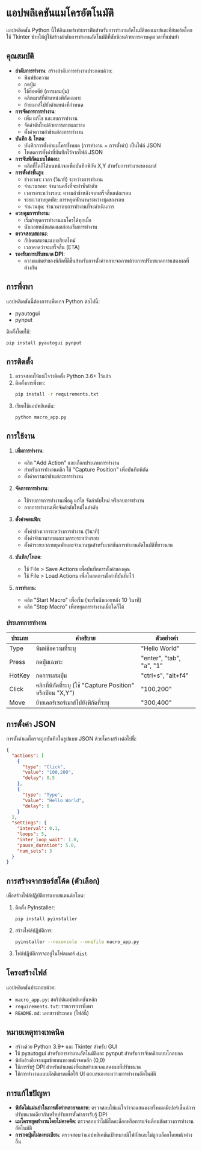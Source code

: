 # แอปพลิเคชันแมโครอัตโนมัติ

แอปพลิเคชัน Python นี้ให้อินเทอร์เฟซกราฟิกสำหรับการทำงานอัตโนมัติของเมาส์และคีย์บอร์ดโดยใช้ Tkinter ช่วยให้ผู้ใช้สร้างลำดับการทำงานอัตโนมัติที่ซับซ้อนด้วยการควบคุมเวลาที่แม่นยำ

## คุณสมบัติ

- **ลำดับการทำงาน**: สร้างลำดับการทำงานประกอบด้วย:
  - พิมพ์ข้อความ
  - กดปุ่ม
  - ใช้ฮ็อตคีย์ (การผสมปุ่ม)
  - คลิกเมาส์ที่ตำแหน่งพิกัดเฉพาะ
  - ย้ายเมาส์ไปยังตำแหน่งที่กำหนด
- **การจัดการการทำงาน**:
  - เพิ่ม แก้ไข และลบการทำงาน
  - จัดลำดับใหม่ด้วยการลากและวาง
  - ตั้งค่าความล่าช้าแต่ละการทำงาน
- **บันทึก & โหลด**:
  - บันทึกการตั้งค่าแมโครทั้งหมด (การทำงาน + การตั้งค่า) เป็นไฟล์ JSON
  - โหลดการตั้งค่าที่บันทึกไว้จากไฟล์ JSON
- **การจับพิกัดแบบโต้ตอบ**:
  - คลิกที่ใดก็ได้บนหน้าจอเพื่อบันทึกพิกัด X,Y สำหรับการทำงานของเมาส์
- **การตั้งค่าขั้นสูง**:
  - ช่วงเวลา: เวลา (วินาที) ระหว่างการทำงาน
  - จำนวนรอบ: จำนวนครั้งที่จะทำซ้ำลำดับ
  - เวลารอระหว่างรอบ: ความล่าช้าหลังจากเสร็จสิ้นแต่ละรอบ
  - ระยะเวลาหยุดพัก: การหยุดพักนานระหว่างชุดของรอบ
  - จำนวนชุด: จำนวนรอบการทำงานที่จะดำเนินการ
- **ควบคุมการทำงาน**:
  - เริ่ม/หยุดการทำงานแมโครได้ทุกเมื่อ
  - นับถอยหลังแสดงผลก่อนเริ่มการทำงาน
- **ตรวจสอบสถานะ**:
  - อัปเดตสถานะแบบเรียลไทม์
  - เวลาคาดว่าจะเสร็จสิ้น (ETA)
- **รองรับการปรับขนาด DPI**:
  - ความแม่นยำของพิกัดที่ดีขึ้นสำหรับการตั้งค่าหลายจอภาพด้วยการปรับขนาดการแสดงผลที่ต่างกัน

## การพึ่งพา

แอปพลิเคชันนี้ต้องการแพ็คเกจ Python ต่อไปนี้:
- pyautogui
- pynput

ติดตั้งโดยใช้:
```bash
pip install pyautogui pynput
```

## การติดตั้ง

1. ตรวจสอบให้แน่ใจว่าติดตั้ง Python 3.6+ ไว้แล้ว
2. ติดตั้งการพึ่งพา:
   ```bash
   pip install -r requirements.txt
   ```
3. เรียกใช้แอปพลิเคชัน:
   ```bash
   python macro_app.py
   ```

## การใช้งาน

1. **เพิ่มการทำงาน**:
   - คลิก "Add Action" และเลือกประเภทการทำงาน
   - สำหรับการทำงานคลิก ใช้ "Capture Position" เพื่อบันทึกพิกัด
   - ตั้งค่าความล่าช้าแต่ละการทำงาน
   
2. **จัดการการทำงาน**:
   - ใช้รายการการทำงานเพื่อดู แก้ไข จัดลำดับใหม่ หรือลบการทำงาน
   - ลากการทำงานเพื่อจัดลำดับใหม่ในลำดับ

3. **ตั้งค่าคอนฟิก**:
   - ตั้งค่าช่วงเวลาระหว่างการทำงาน (วินาที)
   - ตั้งค่าจำนวนรอบและเวลารอระหว่างรอบ
   - ตั้งค่าระยะเวลาหยุดพักและจำนวนชุดสำหรับเซสชันการทำงานอัตโนมัติที่ยาวนาน

4. **บันทึก/โหลด**:
   - ใช้ File > Save Actions เพื่อบันทึกการตั้งค่าของคุณ
   - ใช้ File > Load Actions เพื่อโหลดการตั้งค่าที่บันทึกไว้

5. **การทำงาน**:
   - คลิก "Start Macro" เพื่อเริ่ม (จะเริ่มนับถอยหลัง 10 วินาที)
   - คลิก "Stop Macro" เพื่อหยุดการทำงานเมื่อใดก็ได้

### ประเภทการทำงาน

| ประเภท   | คำอธิบาย                                                                 | ตัวอย่างค่า              |
|--------|-----------------------------------------------------------------------------|-----------------------------|
| Type   | พิมพ์ข้อความที่ระบุ                                                    | "Hello World"               |
| Press  | กดปุ่มเฉพาะ                                                      | "enter", "tab", "a", "1"    |
| HotKey | กดการผสมปุ่ม                                               | "ctrl+s", "alt+f4"          |
| Click  | คลิกที่พิกัดที่ระบุ (ใช้ "Capture Position" หรือป้อน "X,Y")     | "100,200"                   |
| Move   | ย้ายเคอร์เซอร์เมาส์ไปยังพิกัดที่ระบุ                                 | "300,400"                   |

## การตั้งค่า JSON

การตั้งค่าแมโครจะถูกบันทึกในรูปแบบ JSON ด้วยโครงสร้างต่อไปนี้:
```json
{
  "actions": [
    {
      "type": "Click",
      "value": "100,200",
      "delay": 0.5
    },
    {
      "type": "Type",
      "value": "Hello World",
      "delay": 0
    }
  ],
  "settings": {
    "interval": 0.1,
    "loops": 5,
    "inter_loop_wait": 1.0,
    "pause_duration": 5.0,
    "num_sets": 3
  }
}
```

## การสร้างจากซอร์สโค้ด (ตัวเลือก)

เพื่อสร้างไฟล์ปฏิบัติการแบบสแตนด์อโลน:

1. ติดตั้ง PyInstaller:
   ```bash
   pip install pyinstaller
   ```
   
2. สร้างไฟล์ปฏิบัติการ:
   ```bash
   pyinstaller --noconsole --onefile macro_app.py
   ```
   
3. ไฟล์ปฏิบัติการจะอยู่ในโฟลเดอร์ `dist`

## โครงสร้างไฟล์

แอปพลิเคชันประกอบด้วย:
- `macro_app.py`: สคริปต์แอปพลิเคชันหลัก
- `requirements.txt`: รายการการพึ่งพา
- `README.md`: เอกสารประกอบ (ไฟล์นี้)

## หมายเหตุทางเทคนิค

- สร้างด้วย Python 3.9+ และ Tkinter สำหรับ GUI
- ใช้ pyautogui สำหรับการทำงานอัตโนมัติและ pynput สำหรับการจับคลิกแบบโกลบอล
- พิกัดอ้างอิงจากมุมซ้ายบนของหน้าจอหลัก (0,0)
- ใช้การรับรู้ DPI สำหรับตำแหน่งที่แม่นยำบนจอแสดงผลที่ปรับขนาด
- ใช้การทำงานแบบมัลติเธรดเพื่อให้ UI ตอบสนองระหว่างการทำงานอัตโนมัติ

## การแก้ไขปัญหา

- **พิกัดไม่แม่นยำในการตั้งค่าหลายจอภาพ**:
  ตรวจสอบให้แน่ใจว่าจอแสดงผลทั้งหมดมีเปอร์เซ็นต์การปรับขนาดเดียวกันหรือปรับการตั้งค่าการรับรู้ DPI
- **แมโครหยุดทำงานโดยไม่คาดคิด**:
  ตรวจสอบว่าไม่มีไดอะล็อกหรือการแจ้งเตือนขัดขวางการทำงานอัตโนมัติ
- **การกดปุ่มไม่ลงทะเบียน**:
  ตรวจสอบว่าแอปพลิเคชันเป้าหมายมีโฟกัสและไม่ถูกบล็อกโดยหน้าต่างอื่น
